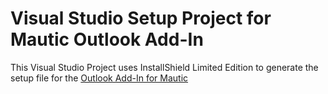 # Visual Studio Setup Project for Mautic Outlook Add-In

This Visual Studio Project uses InstallShield Limited Edition to generate the setup file for the [Outlook Add-In for Mautic](https://github.com/virlatinus/MauticOutlookPlugin)
